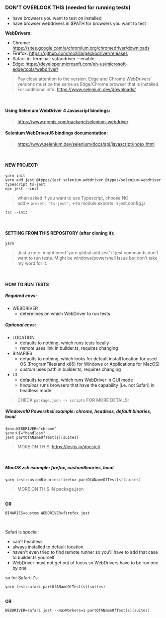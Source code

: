 ### DON'T OVERLOOK THIS (needed for running tests) 
- have browsers you want to test on installed
- have browser webdrivers in $PATH for browsers you want to test

**WebDrivers:**
- Chrome:   https://sites.google.com/a/chromium.org/chromedriver/downloads
- Firefox:  https://github.com/mozilla/geckodriver/releases
- Safari:   in Terminal: safaridriver --enable
- Edge:     https://developer.microsoft.com/en-us/microsoft-edge/tools/webdriver/
			
> Pay close attention to the version. Edge and Chrome WebDrivers' versions must be the same as Edge/Chrome browser that is installed.	
> For additional info: https://www.selenium.dev/downloads/

<br>
	
#### Using Selenium WebDriver 4 Javascript bindings:
> https://www.npmjs.com/package/selenium-webdriver
#### Selenium WebDriverJS bindings documentation:
> https://www.selenium.dev/selenium/docs/api/javascript/index.html

<br>

#### NEW PROJECT:
```
yarn init
yarn add jest @types/jest selenium-webdriver @types/selenium-webdriver typescript ts-jest
npx jest --init
```
> when asked if you want to use Typescript, choose NO <br>
> add-> `preset: "ts-jest",` <-to module.exports in jest.config.js

```
tsc --init
```
<br>
		
#### SETTING FROM THIS REPOSITORY (after cloning it):
```
yarn
```

> Just a note: might need 'yarn global add jest' if jest commands don't want to run tests.
> Might be windows/powershell issue but don't take my word for it.

<br>

#### HOW TO RUN TESTS
##### Required envs:
- WEBDRIVER 
	- determines on which WebDriver to run tests

##### Optional envs:
- LOCATION 
	- defaults to nothing, which runs tests locally
	- *remote* uses link in builder.ts, requires changing
- BINARIES 
	- defaults to nothing, which looks for default install location for used OS (ProgramFiles(and x86) for Windows or Applications for MacOS)
	- *custom* uses path in builder.ts, requires changing
- UI 
	- defaults to nothing, which runs WebDriver in GUI mode
	- *headless* runs browsers that have the capability (i.e. not Safari) in headless mode
	
> CHECK `package.json -> scripts` FOR MORE DETAILS:
	
##### Windows10 Powershell example: chrome, headless, default binaries, local
```
$env:WEBDRIVER="chrome"
$env:UI="headless"
jest partOfANameOfTest(s)(suites)
```
> MORE ON THIS: https://jestjs.io/docs/cli

<br>

##### MacOS zsh example: firefox, customBinaries, local
```
yarn test:customBinaries:firefox partOfANameOfTest(s)(suites)
```
> MORE ON THIS IN package.json

<br> **OR**

```
BINARIES=custom WEBDRIVER=firefox jest
```

<br>

Safari is special:
- can't headless
- always installed to default location
- haven't even tried to find remote runner so you'll have to add that case to builder.ts yourself
- WebDriver must not get out of focus so WebDrivers have to be run one by one

so for Safari it's:
```
yarn test:safari partOfANameOfTest(s)(suites)
```
<br> **OR** <br>
```
WEBDRIVER=safari jest --maxWorkers=1 partOfANameOfTest(s)(suites)
```
